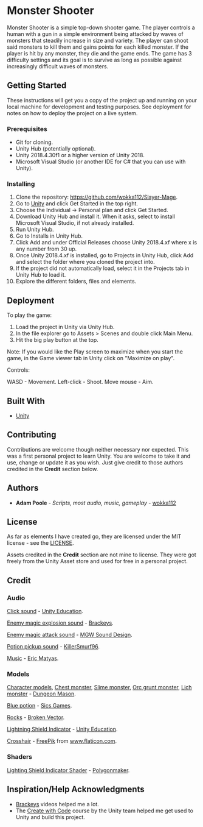# Monster Shooter

Monster Shooter is a simple top-down shooter game. The player controls a human with a gun in a simple environment being attacked by waves of monsters that steadily 
increase in size and variety. The player can shoot said monsters to kill them and gains points for each killed monster. If the player is hit by any monster, they die 
and the game ends. The game has 3 difficulty settings and its goal is to survive as long as possible against increasingly difficult waves of monsters.

## Getting Started

These instructions will get you a copy of the project up and running on your local machine for development and testing purposes. See deployment for notes on how to deploy the project on a live system.

### Prerequisites

- Git for cloning.
- Unity Hub (potentially optional).
- Unity 2018.4.30f1 or a higher version of Unity 2018.
- Microsoft Visual Studio (or another IDE for C# that you can use with Unity).

### Installing

1. Clone the repository: https://github.com/wokka112/Slayer-Mage.
2. Go to [Unity](https://unity.com/) and click Get Started in the top right.
3. Choose the Individual -> Personal plan and click Get Started.
4. Download Unity Hub and install it. When it asks, select to install Microsoft Visual Studio, if not already installed.
5. Run Unity Hub.
6. Go to Installs in Unity Hub.
7. Click Add and under Official Releases choose Unity 2018.4.xf where x is any number from 30 up.
8. Once Unity 2018.4.xf is installed, go to Projects in Unity Hub, click Add and select the folder where you cloned the project into.
9. If the project did not automatically load, select it in the Projects tab in Unity Hub to load it.
10. Explore the different folders, files and elements. 

## Deployment

To play the game:

1. Load the project in Unity via Unity Hub.
2. In the file explorer go to Assets > Scenes and double click Main Menu.
3. Hit the big play button at the top.

Note: If you would like the Play screen to maximize when you start the game, in the Game viewer tab in Unity click on "Maximize on play".

Controls:

WASD - Movement.
Left-click - Shoot.
Move mouse - Aim.

## Built With

* [Unity](https://unity.com/)

## Contributing

Contributions are welcome though neither necessary nor expected. This was a first personal project to learn Unity. You are welcome to take it and use, change or
update it as you wish. Just give credit to those authors credited in the **Credit** section below.

## Authors

* **Adam Poole** - *Scripts, most audio, music, gameplay* - [wokka112](https://github.com/wokka112)

## License

As far as elements I have created go, they are licensed under the MIT license - see the [LICENSE](license.md).

Assets credited in the **Credit** section are not mine to license. They were got freely from the Unity Asset store and used for free in a personal project.

## Credit

### Audio

[Click sound](https://assetstore.unity.com/packages/templates/tutorials/create-with-code-complete-course-library-146048) - [Unity Education](https://assetstore.unity.com/packages/templates/tutorials/create-with-code-complete-course-library-146048).

[Enemy magic explosion sound](https://assetstore.unity.com/packages/2d/free-2d-mega-pack-177430) - [Brackeys](https://assetstore.unity.com/publishers/3947).

[Enemy magic attack sound](https://assetstore.unity.com/packages/audio/sound-fx/dark-magic-90658) - [MGW Sound Design](https://assetstore.unity.com/publishers/27115).

[Potion pickup sound](https://freesound.org/people/Killersmurf96/sounds/423127/) - [KillerSmurf96](https://freesound.org/people/Killersmurf96/).

[Music](https://soundimage.org/) - [Eric Matyas](https://soundimage.org/).

### Models

[Character models](https://assetstore.unity.com/packages/3d/characters/humanoids/battle-royale-duo-polyart-pbr-185080), [Chest monster](https://assetstore.unity.com/packages/3d/characters/creatures/rpg-monster-partners-pbr-polyart-168251), [Slime monster](https://assetstore.unity.com/packages/3d/characters/creatures/rpg-monster-duo-pbr-polyart-157762), [Orc grunt monster](https://assetstore.unity.com/packages/3d/characters/humanoids/fantasy/mini-legion-grunt-pbr-hp-polyart-98187), [Lich monster](https://assetstore.unity.com/packages/3d/characters/humanoids/fantasy/mini-legion-lich-pbr-hp-polyart-91497) - [Dungeon Mason](https://assetstore.unity.com/publishers/23554).

[Blue potion](https://assetstore.unity.com/packages/3d/props/weapons/low-poly-weapons-71680) - [Sics Games](https://assetstore.unity.com/publishers/18116).

[Rocks](https://assetstore.unity.com/packages/3d/environments/low-poly-rock-pack-57874) - [Broken Vector](https://assetstore.unity.com/publishers/12124).

[Lightning Shield Indicator](https://assetstore.unity.com/packages/templates/tutorials/create-with-code-complete-course-library-146048) - [Unity Education](https://assetstore.unity.com/packages/templates/tutorials/create-with-code-complete-course-library-146048).

[Crosshair](https://www.flaticon.com/free-icon/fighting-weapon-target_20180?related_id=20180&origin=pack) - [FreePik](https://www.freepik.com/) from www.flaticon.com.
### Shaders

[Lighting Shield Indicator Shader](https://assetstore.unity.com/packages/vfx/shaders/polygonmaker-shaders-37009) - [Polygonmaker](https://assetstore.unity.com/packages/vfx/shaders/polygonmaker-shaders-37009).

## Inspiration/Help Acknowledgments

* [Brackeys](https://www.youtube.com/user/Brackeys) videos helped me a lot.
* The [Create with Code](https://learn.unity.com/course/create-with-code) course by the Unity team helped me get used to Unity and build this project.
